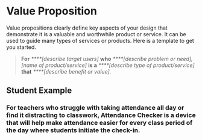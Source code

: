 # Value Proposition

Value propositions clearly define key aspects of your design that demonstrate it is a valuable and worthwhile product or service. It can be used to guide many types of services or products. Here is a template to get you started.

> **For** _****\[describe target users\]_ **who** _****\[describe problem or need\],\[name of product/service\]_ **is a** _****\[describe type of product/service\]_ **that** _****\[describe benefit or value\]._

## **Student Example**

### For teachers who struggle with taking attendance all day or find it distracting to classwork, Attendance Checker is a device that will help make attendance easier for every class period of the day where students initiate the check-in.

